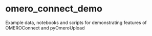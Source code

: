 # omero_connect_demo
Example data, notebooks and scripts for demonstrating features of OMEROConnect and pyOmeroUpload
